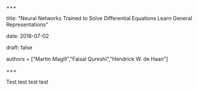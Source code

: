+++

title: "Neural Networks Trained to Solve Differential Equations Learn General Representations"

date: 2018-07-02

draft: false

authors = ["Martin Magill","Faisal Qureshi","Hendrick W. de Haan"]


+++



Test test test test